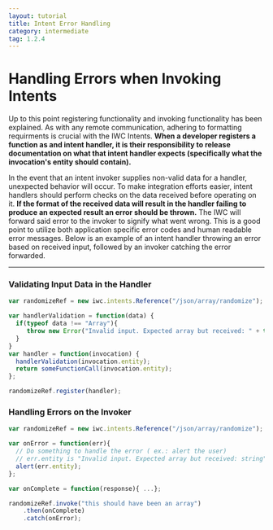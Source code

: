 ```yaml
---
layout: tutorial
title: Intent Error Handling
category: intermediate
tag: 1.2.4
---
```


# Handling Errors when Invoking Intents
Up to this point registering functionality and invoking functionality has been
explained. As with any remote communication, adhering to formatting requirments
is crucial with the IWC Intents. **When a developer registers a function as and
intent handler, it is their responsibility to release documentation on what that
intent handler expects (specifically what the invocation's entity should contain).**

In the event that an intent invoker supplies non-valid data for a handler,
unexpected behavior will occur. To make integration efforts easier, intent
handlers should perform checks on the data received before operating on it.
**If the format of the received data will result in the handler failing to
produce an expected result an error should be thrown.** The IWC will forward
said error to the invoker to signify what went wrong. This is a good point to
utilize both application specific error codes and human readable error messages.
Below is an example of an intent handler throwing an error based on received
input, followed by an invoker catching the error forwarded.

***

### Validating Input Data in the Handler
``` js
var randomizeRef = new iwc.intents.Reference("/json/array/randomize");

var handlerValidation = function(data) {
  if(typeof data !== "Array"){
     throw new Error("Invalid input. Expected array but received: " + typeof data);
  }
}
var handler = function(invocation) {
  handlerValidation(invocation.entity);
  return someFunctionCall(invocation.entity);
};

randomizeRef.register(handler);
```

### Handling Errors on the Invoker
``` js
var randomizeRef = new iwc.intents.Reference("/json/array/randomize");

var onError = function(err){
  // Do something to handle the error ( ex.: alert the user)
  // err.entity is "Invalid input. Expected array but received: string" in this example
  alert(err.entity);  
};

var onComplete = function(response){ ...};

randomizeRef.invoke("this should have been an array")
    .then(onComplete)
    .catch(onError);
```
